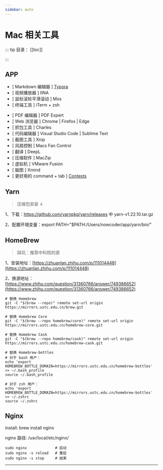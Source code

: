 ```yaml
---
sidebar: auto
---
```


# Mac 相关工具

::: tip 目录：
[[toc]]

:::

## APP

* [ Markdown 编辑器 ]  [Typora](https://www.typora.io/) 
* [ 视频播放器 ] IINA 
* [ 鼠标滚轮平滑滚动 ] Mos 
* [ 终端工具 ] iTerm + zsh 
- [ PDF 编辑器 ] PDF Expert 
- [ Web 浏览器 ] Chrome | Firefox | Edge
- [ 抓包工具 ] Charles 
- [ 代码编辑器 ] Visual Studio Code | Sublime Text 
- [ 截图工具 ] Xnip 
- [ 风扇控制 ] Macs Fan Control 
- [ 翻译 ] DeepL 
- [ 压缩软件 ] MacZip 
- [ 虚拟机 ] VMware Fusion 
- [ 脑图 ] Xmind 
- [ 更好用的 command + tab ] [Contexts](https://contexts.co/)

## Yarn 

> 压缩包安装 ↓

1、下载：https://github.com/yarnpkg/yarn/releases 中 yarn-v1.22.10.tar.gz

2、配置环境变量：export PATH="$PATH:/Users/nowcoder/app/yarn/bin/"

## HomeBrew

> 踩坑：推荐中科院的源

1、安装地址：[https://zhuanlan.zhihu.com/p/111014448](https://zhuanlan.zhihu.com/p/111014448)

2、换源地址：[https://www.zhihu.com/question/31360766/answer/749386652](https://www.zhihu.com/question/31360766/answer/749386652)

```shell
# 替换 Homebrew
git -C "$(brew --repo)" remote set-url origin https://mirrors.ustc.edu.cn/brew.git

# 替换 Homebrew Core
git -C "$(brew --repo homebrew/core)" remote set-url origin https://mirrors.ustc.edu.cn/homebrew-core.git

# 替换 Homebrew Cask
git -C "$(brew --repo homebrew/cask)" remote set-url origin https://mirrors.ustc.edu.cn/homebrew-cask.git

# 替换 Homebrew-bottles
# 对于 bash 用户：
echo 'export HOMEBREW_BOTTLE_DOMAIN=https://mirrors.ustc.edu.cn/homebrew-bottles' >> ~/.bash_profile
source ~/.bash_profile

# 对于 zsh 用户：
echo 'export HOMEBREW_BOTTLE_DOMAIN=https://mirrors.ustc.edu.cn/homebrew-bottles' >> ~/.zshrc
source ~/.zshrc
```

## Nginx

install:  brew install nginx

nginx 路径:  /usr/local/etc/nginx/

```shell
sudo nginx             # 启动
sudo nginx -s reload   # 重启
sudo nginx -s stop     # 结束
```

---
